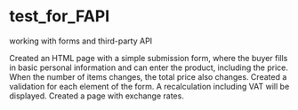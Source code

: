 # test_for_FAPI
working with forms and third-party API

Created an HTML page with a simple submission form, where the buyer fills in basic personal 
information and can enter the product, including the price. When the number of items changes, 
the total price also changes. Created a validation for each element of the form. 
A recalculation including VAT will be displayed. Created a page with exchange rates.
